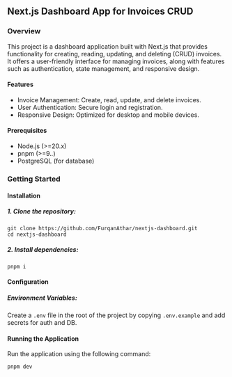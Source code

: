 ## Next.js Dashboard App for Invoices CRUD

### Overview

This project is a dashboard application built with Next.js that provides functionality for creating, reading, updating, and deleting (CRUD) invoices. It offers a user-friendly interface for managing invoices, along with features such as authentication, state management, and responsive design.

#### Features

- Invoice Management: Create, read, update, and delete invoices.
- User Authentication: Secure login and registration.
- Responsive Design: Optimized for desktop and mobile devices.

#### Prerequisites

- Node.js (>=20.x)
- pnpm (>=9._._)
- PostgreSQL (for database)

### Getting Started

#### Installation

##### 1. Clone the repository:

```
git clone https://github.com/FurqanAthar/nextjs-dashboard.git
cd nextjs-dashboard
```

##### 2. Install dependencies:

```
pnpm i
```

#### Configuration

##### Environment Variables:

Create a `.env` file in the root of the project by copying `.env.example` and add secrets for auth and DB.

#### Running the Application

Run the application using the following command:

```
pnpm dev
```
